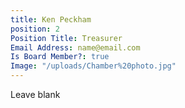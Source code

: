 ```yaml
---
title: Ken Peckham
position: 2
Position Title: Treasurer
Email Address: name@email.com
Is Board Member?: true
Image: "/uploads/Chamber%20photo.jpg"
---
```


Leave blank
